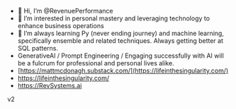 - 👋 Hi, I’m @RevenuePerformance
- 👀 I’m interested in personal mastery and leveraging technology to enhance business operations
- 🌱 I’m always learning Py (never ending journey) and machine learning, specifically ensemble and related techniques. Always getting better at SQL patterns.
- GenerativeAI / Prompt Engineering / Engaging successfully with AI will be a fulcrum for professional and personal lives alike.
- [https://mattmcdonagh.substack.com/](https://lifeinthesingularity.com/)
- https://lifeinthesingularity.com/
- https://RevSystems.ai
<!---
RevenuePerformance/RevenuePerformance is a ✨ special ✨ repository because its `README.md` (this file) appears on your GitHub profile.
You can click the Preview link to take a look at your changes.
--->
v2
